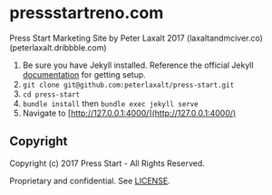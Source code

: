# pressstartreno.com

Press Start Marketing Site
by Peter Laxalt 2017 (laxaltandmciver.co) (peterlaxalt.dribbble.com)

1. Be sure you have Jekyll installed.  Reference the official Jekyll [documentation](https://jekyllrb.com/docs/installation/) for getting setup.
2. `git clone git@github.com:peterlaxalt/press-start.git`
3. `cd press-start`
4. `bundle install` then `bundle exec jekyll serve`
5. Navigate to [http://127.0.0.1:4000/](http://127.0.0.1:4000/)

## Copyright

Copyright (c) 2017 Press Start - All Rights Reserved.

Proprietary and confidential. See [LICENSE](/LICENSE).
